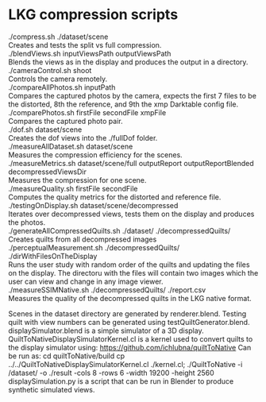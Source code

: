 # LKG compression scripts
./compress.sh ./dataset/scene   
Creates and tests the split vs full compression.  
./blendViews.sh inputViewsPath outputViewsPath  
Blends the views as in the display and produces the output in a directory.  
./cameraControl.sh shoot  
Controls the camera remotely.  
./compareAllPhotos.sh inputPath  
Compares the captured photos by the camera, expects the first 7 files to be the distorted, 8th the reference, and 9th the xmp Darktable config file.  
./comparePhotos.sh firstFile secondFile xmpFile  
Compares the captured photo pair.  
./dof.sh dataset/scene  
Creates the dof views into the ./fullDof folder.  
./measureAllDataset.sh dataset/scene  
Measures the compression efficiency for the scenes.  
./measureMetrics.sh dataset/scene/full outputReport outputReportBlended decompressedViewsDir  
Measures the compression for one scene.  
./measureQuality.sh firstFile secondFile  
Computes the quality metrics for the distorted and reference file.  
./testingOnDisplay.sh dataset/scene/decompressed  
Iterates over decompressed views, tests them on the display and produces the photos.  
./generateAllCompressedQuilts.sh ./dataset/ ./decompressedQuilts/  
Creates quilts from all decompressed images  
./perceptualMeasurement.sh ./decompressedQuilts/ ./dirWithFilesOnTheDisplay  
Runs the user study with random order of the quilts and updating the files on the display. The directoru with the files will contain two images which the user can view and change in any image viewer.  
./measureSSIMNative.sh ./decompressedQuilts/ ./report.csv  
Measures the quality of the decompressed quilts in the LKG native format.
   
Scenes in the dataset directory are generated by renderer.blend.
Testing quilt with view numbers can be generated using testQuiltGenerator.blend.
displaySimulator.blend is a simple simulator of a 3D display.
QuiltToNativeDisplaySimulatorKernel.cl is a kernel used to convert quilts to the display simulator using:
https://github.com/ichlubna/quiltToNative
Can be run as:
cd quiltToNative/build
cp ../../QuiltToNativeDisplaySimulatorKernel.cl ./kernel.cl; ./QuiltToNative -i /dataset/ -o ./result -cols 8 -rows 6 -width 19200 -height 2560
displaySimulation.py is a script that can be run in Blender to produce synthetic simulated views.

